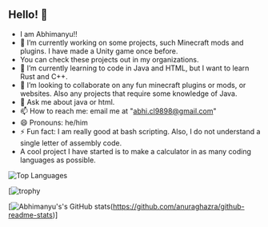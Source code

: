 ## Hello! 👋


<!-- **d2crashout/d2crashout** is a ✨ _special_ ✨ repository because its `README.md` (this file) appears on your GitHub profile. -->

- I am Abhimanyu!!
- 🔭 I’m currently working on some projects, such  Minecraft mods and plugins. I have made a Unity game once before.
- You can check these projects out in my organizations.
- 🌱 I’m currently learning to code in Java and HTML, but I want to learn Rust and C++.
- 👯 I’m looking to collaborate on any fun minecraft plugins or mods, or websites. Also any projects that require some knowledge of Java.
- 💬 Ask me about java or html.
- 📫 How to reach me: email me at "abhi.cl9898@gmail.com"
- 😄 Pronouns: he/him
- ⚡ Fun fact: I am really good at bash scripting. Also, I do not understand a single letter of assembly code.
- A cool project I have started is to make a calculator in as many coding languages as possible.

![Top Languages](https://github-readme-stats.vercel.app/api/top-langs/?username=d2crashout&layout=compact&langs_count=10&theme=github_dark&locale=en&hide_border=true)

[![trophy](https://github-profile-trophy.vercel.app/?username=d2crashout&column=4&no-frame=true&margin-w=3&margin-h=3&theme=darkhub&title=-Stars,-Followers,-Experience,-Reviews)

[![Abhimanyu's's GitHub stats](https://github-readme-stats.vercel.app/api?username=d2crashout)(https://github.com/anuraghazra/github-readme-stats)]
